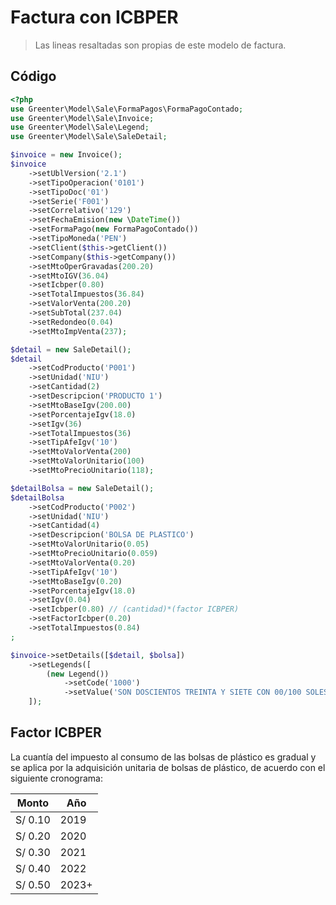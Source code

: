 # Factura con ICBPER

> Las lineas resaltadas son propias de este modelo de factura.

## Código

```php hl_lines="21 56 57"
<?php
use Greenter\Model\Sale\FormaPagos\FormaPagoContado;
use Greenter\Model\Sale\Invoice;
use Greenter\Model\Sale\Legend;
use Greenter\Model\Sale\SaleDetail;

$invoice = new Invoice();
$invoice
    ->setUblVersion('2.1')
    ->setTipoOperacion('0101')
    ->setTipoDoc('01')
    ->setSerie('F001')
    ->setCorrelativo('129')
    ->setFechaEmision(new \DateTime())
    ->setFormaPago(new FormaPagoContado())
    ->setTipoMoneda('PEN')
    ->setClient($this->getClient())
    ->setCompany($this->getCompany())
    ->setMtoOperGravadas(200.20)
    ->setMtoIGV(36.04)
    ->setIcbper(0.80)
    ->setTotalImpuestos(36.84)
    ->setValorVenta(200.20)
    ->setSubTotal(237.04)
    ->setRedondeo(0.04)
    ->setMtoImpVenta(237);

$detail = new SaleDetail();
$detail
    ->setCodProducto('P001')
    ->setUnidad('NIU')
    ->setCantidad(2)
    ->setDescripcion('PRODUCTO 1')
    ->setMtoBaseIgv(200.00)
    ->setPorcentajeIgv(18.0)
    ->setIgv(36)
    ->setTotalImpuestos(36)
    ->setTipAfeIgv('10')
    ->setMtoValorVenta(200)
    ->setMtoValorUnitario(100)
    ->setMtoPrecioUnitario(118);

$detailBolsa = new SaleDetail();
$detailBolsa
    ->setCodProducto('P002')
    ->setUnidad('NIU')
    ->setCantidad(4)
    ->setDescripcion('BOLSA DE PLASTICO')
    ->setMtoValorUnitario(0.05)
    ->setMtoPrecioUnitario(0.059)
    ->setMtoValorVenta(0.20)
    ->setTipAfeIgv('10')
    ->setMtoBaseIgv(0.20)
    ->setPorcentajeIgv(18.0)
    ->setIgv(0.04)
    ->setIcbper(0.80) // (cantidad)*(factor ICBPER)
    ->setFactorIcbper(0.20)
    ->setTotalImpuestos(0.84)
;

$invoice->setDetails([$detail, $bolsa])
    ->setLegends([
        (new Legend())
            ->setCode('1000')
            ->setValue('SON DOSCIENTOS TREINTA Y SIETE CON 00/100 SOLES')
    ]);
```


## Factor ICBPER

La cuantía del impuesto al consumo de las bolsas de plástico es gradual y se aplica por la adquisición unitaria de bolsas de plástico, de acuerdo con el siguiente cronograma: 

Monto   | Año   |
--------|-------|
S/ 0.10 | 2019  |
S/ 0.20 | 2020  |
S/ 0.30 | 2021  |
S/ 0.40 | 2022  |
S/ 0.50 | 2023+ |
